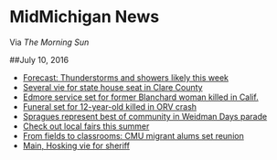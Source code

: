 # MidMichigan News
Via _The Morning Sun_

##July 10, 2016
- [Forecast: Thunderstorms and showers likely this week](http://www.themorningsun.com/general-news/20160710/forecast-thunderstorms-and-showers-likely-this-week)
- [Several vie for state house seat in Clare County](http://www.themorningsun.com/general-news/20160710/several-vie-for-state-house-seat-in-clare-county)
- [Edmore service set for former Blanchard woman killed in Calif.](http://www.themorningsun.com/general-news/20160710/edmore-service-set-for-former-blanchard-woman-killed-in-calif)
- [Funeral set for 12-year-old killed in ORV crash](http://www.themorningsun.com/general-news/20160708/funeral-set-for-12-year-old-killed-in-orv-crash)
- [Spragues represent best of community in Weidman Days parade](http://www.themorningsun.com/general-news/20160709/spragues-represent-best-of-community-in-weidman-days-parade)
- [Check out local fairs this summer](http://www.themorningsun.com/opinion/20160709/check-out-local-fairs-this-summer)
- [From fields to classrooms: CMU migrant alums set reunion](http://www.themorningsun.com/general-news/20160709/from-fields-to-classrooms-cmu-migrant-alums-set-reunion)
- [Main, Hosking vie for sheriff](http://www.themorningsun.com/general-news/20160709/main-hosking-vie-for-sheriff)
